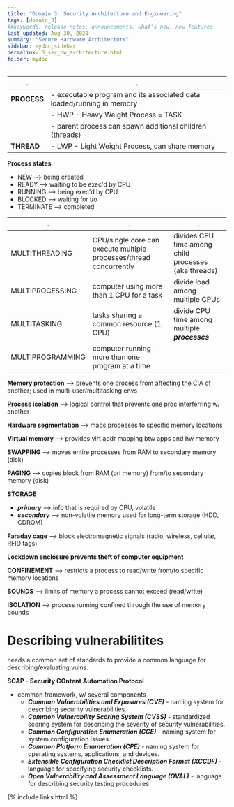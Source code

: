 ```yaml
---
title: "Domain 3: Security Architecture and Engineering"
tags: [domain_3]
##keywords: release notes, announcements, what's new, new features
last_updated: Aug 30, 2020
summary: "Secure Hardware Architecture"
sidebar: mydoc_sidebar
permalink: 3_sec_hw_architecture.html
folder: mydoc
---
```


|.|.|
|-|-|
|**PROCESS**| - executable program and its associated data loaded/running in memory|
|| - HWP - Heavy Weight Process = TASK |
|| - parent process can spawn additional children (threads)|
|**THREAD**| - LWP - Light Weight Process, can share memory|

**Process states**

- NEW --> being created
- READY --> waiting to be exec'd by CPU
- RUNNING --> being exec'd by CPU
- BLOCKED --> waiting for i/o
- TERMINATE --> completed

|.|.|.|
|-|-|-|
|MULTITHREADING| CPU/single core can execute multiple processes/thread concurrently|divides CPU time among child processes (aka threads)|
|MULTIPROCESSING|computer using more than 1 CPU for a task|divide load among multiple CPUs|
|MULTITASKING|tasks sharing a common resource (1 CPU)|divide CPU time among multiple _**processes**_|
|MULTIPROGRAMMING|computer running more than one program at a time||

**Memory protection** --> prevents one process from affecting the CIA of another; used in multi-user/multitasking envs

**Process isolation** --> logical control that prevents one proc interferring w/ another

**Hardware segmentation** --> maps processes to specific memory locations

**Virtual memory** --> provides virt addr mapping btw apps and hw memory

**SWAPPING** --> moves entire processes from RAM to secondary memory (disk)

**PAGING** --> copies block from RAM (pri memory) from/to secondary memory (disk)


**STORAGE**
- _**primary**_ --> info that is required by CPU, volatile
- _**secondary**_ --> non-volatile memory used for long-term storage (HDD, CDROM)


**Faraday cage** --> block electromagnetic signals (radio, wireless, cellular, RFID tags)

**Lockdown enclosure prevents theft of computer equipment**


**CONFINEMENT** --> restricts a process to read/write from/to specific memory locations

**BOUNDS** --> limits of memory a process cannot exceed (read/write)

**ISOLATION** --> process running confined through the use of memory bounds

# Describing vulnerabilitites
needs a common set of standards to provide a common language for describing/evaluating vulns.

**SCAP - Security COntent Automation Protocol**
- common framework, w/ several components
  - _**Common Vulnerabilities and Exposures (CVE)**_ - naming system for describing security vulnerabilities.
  - _**Common Vulnerability Scoring System (CVSS)**_ -  standardized scoring system for describing the severity of security vulnerabilities.
  - _**Common Configuration Enumeration (CCE)**_  -  naming system for system configuration issues.
  - _**Common Platform Enumeration (CPE)**_  -  naming system for operating systems, applications, and devices.
  - _**Extensible Configuration Checklist Description Format (XCCDF)**_ - language for specifying security checklists.
  - _**Open Vulnerability and Assessment Language (OVAL)**_ - language for describing security testing procedures



{% include links.html %}

